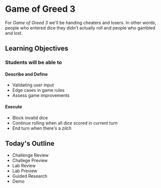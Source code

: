 # Game of Greed 3

For _Game of Greed 3_ we'll be handing cheaters and losers. In other words, people who entered dice they didn't actually roll and people who gambled and lost.

## Learning Objectives

### Students will be able to

#### Describe and Define

- Validating user input
- Edge cases in game rules
- Assess game improvements

#### Execute

- Block invalid dice
- Continue rolling when all dice scored in current turn
- End turn when there's a _zilch_

## Today's Outline

<!-- To Be Completed By Instructor -->
- Challenge Review
- Challege Preview
- Lab Review
- Lab Preview
- Guided Research
- Demo
